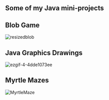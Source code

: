 ## Some of my Java mini-projects

## Blob Game
![resizedblob](https://github.com/user-attachments/assets/01eed8c0-f463-4803-bdd0-26fc4c18af77)

## Java Graphics Drawings
![ezgif-4-4dde1073ee](https://github.com/user-attachments/assets/b254b4c2-8e32-4b00-8213-649556a4de8c)

## Myrtle Mazes
![MyrtleMaze](https://github.com/user-attachments/assets/8c9ca1de-da35-4a9b-ba15-1d5dda65c95a)

